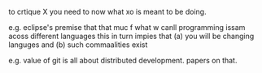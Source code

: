 to crtique X you need to now what xo is meant to be doing.

e.g. eclipse's premise that that muc f what w canll programming issam acoss different languages
this in turn impies that (a) you will be changing languges and (b) such commaalities exist

e.g. value of git is all about distributed development. papers on that.




